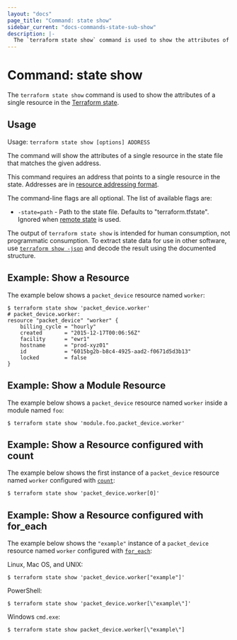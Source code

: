 ```yaml
---
layout: "docs"
page_title: "Command: state show"
sidebar_current: "docs-commands-state-sub-show"
description: |-
  The `terraform state show` command is used to show the attributes of a single resource in the Terraform state.
---
```


# Command: state show

The `terraform state show` command is used to show the attributes of a
single resource in the
[Terraform state](/docs/state/index.html).

## Usage

Usage: `terraform state show [options] ADDRESS`

The command will show the attributes of a single resource in the
state file that matches the given address.

This command requires an address that points to a single resource in the
state. Addresses are
in [resource addressing format](/docs/commands/state/addressing.html).

The command-line flags are all optional. The list of available flags are:

* `-state=path` - Path to the state file. Defaults to "terraform.tfstate".
  Ignored when [remote state](/docs/state/remote.html) is used.

The output of `terraform state show` is intended for human consumption, not
programmatic consumption. To extract state data for use in other software, use
[`terraform show -json`](../show.html#json-output) and decode the result
using the documented structure.

## Example: Show a Resource

The example below shows a `packet_device` resource named `worker`:

```
$ terraform state show 'packet_device.worker'
# packet_device.worker:
resource "packet_device" "worker" {
    billing_cycle = "hourly"
    created       = "2015-12-17T00:06:56Z"
    facility      = "ewr1"
    hostname      = "prod-xyz01"
    id            = "6015bg2b-b8c4-4925-aad2-f0671d5d3b13"
    locked        = false
}
```

## Example: Show a Module Resource

The example below shows a `packet_device` resource named `worker` inside a module named `foo`:

```shell
$ terraform state show 'module.foo.packet_device.worker'
```

## Example: Show a Resource configured with count

The example below shows the first instance of a `packet_device` resource named `worker` configured with
[`count`](/docs/configuration/meta-arguments/count.html):

```shell
$ terraform state show 'packet_device.worker[0]'
```

## Example: Show a Resource configured with for_each

The example below shows the `"example"` instance of a `packet_device` resource named `worker` configured with
[`for_each`](/docs/configuration/meta-arguments/for_each.html):

Linux, Mac OS, and UNIX:

```shell
$ terraform state show 'packet_device.worker["example"]'
```

PowerShell:

```shell
$ terraform state show 'packet_device.worker[\"example\"]'
```

Windows `cmd.exe`:

```shell
$ terraform state show packet_device.worker[\"example\"]
```
